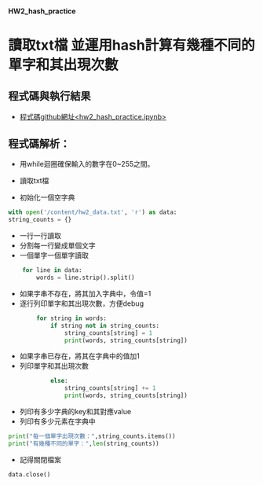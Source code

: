 #### HW2_hash_practice

# 讀取txt檔 並運用hash計算有幾種不同的單字和其出現次數

## 程式碼與執行結果
* [程式碼github網址<hw2_hash_practice.ipynb>](https://github.com/max1nehour/HW2_hash_practice/blob/main/HW2_hash_practice.ipynb)

## 程式碼解析：

 * 用while迴圈確保輸入的數字在0~255之間。


* 讀取txt檔
* 初始化一個空字典
```py
with open('/content/hw2_data.txt', 'r') as data:
string_counts = {}
```

* 一行一行讀取
* 分割每一行變成單個文字
* 一個單字一個單字讀取
```py
    for line in data:
        words = line.strip().split()
```

* 如果字串不存在，將其加入字典中，令值=1
* 逐行列印單字和其出現次數，方便debug
```py
        for string in words:
            if string not in string_counts:  
                string_counts[string] = 1
                print(words, string_counts[string])  
```

* 如果字串已存在，將其在字典中的值加1
* 列印單字和其出現次數
```py    
            else:
                string_counts[string] += 1
                print(words, string_counts[string]) 
```

* 列印有多少字典的key和其對應value 
* 列印有多少元素在字典中
```py        
print("每一個單字出現次數：",string_counts.items())
print("有幾種不同的單字：",len(string_counts))

```

* 記得關閉檔案

```py
data.close()
```

